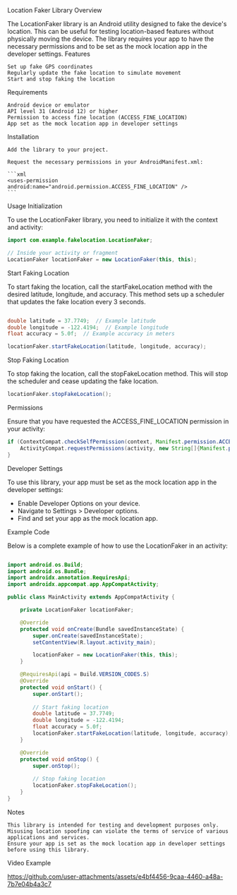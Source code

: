 Location Faker Library
Overview

The LocationFaker library is an Android utility designed to fake the device's location. This can be useful for testing location-based features without physically moving the device. The library requires your app to have the necessary permissions and to be set as the mock location app in the developer settings.
Features

    Set up fake GPS coordinates
    Regularly update the fake location to simulate movement
    Start and stop faking the location

Requirements

    Android device or emulator
    API level 31 (Android 12) or higher
    Permission to access fine location (ACCESS_FINE_LOCATION)
    App set as the mock location app in developer settings

Installation

    Add the library to your project.

    Request the necessary permissions in your AndroidManifest.xml:

    ```xml
    <uses-permission android:name="android.permission.ACCESS_FINE_LOCATION" />
    ```
Usage
Initialization

To use the LocationFaker library, you need to initialize it with the context and activity:

```java
import com.example.fakelocation.LocationFaker;

// Inside your activity or fragment
LocationFaker locationFaker = new LocationFaker(this, this);
```
Start Faking Location

To start faking the location, call the startFakeLocation method with the desired latitude, longitude, and accuracy. This method sets up a scheduler that updates the fake location every 3 seconds.

```java

double latitude = 37.7749;  // Example latitude
double longitude = -122.4194;  // Example longitude
float accuracy = 5.0f;  // Example accuracy in meters

locationFaker.startFakeLocation(latitude, longitude, accuracy);
```
Stop Faking Location

To stop faking the location, call the stopFakeLocation method. This will stop the scheduler and cease updating the fake location.

```java
locationFaker.stopFakeLocation();
```

Permissions

Ensure that you have requested the ACCESS_FINE_LOCATION permission in your activity:

```java
if (ContextCompat.checkSelfPermission(context, Manifest.permission.ACCESS_FINE_LOCATION) != PackageManager.PERMISSION_GRANTED) {
    ActivityCompat.requestPermissions(activity, new String[]{Manifest.permission.ACCESS_FINE_LOCATION}, 1);
}
```

Developer Settings

To use this library, your app must be set as the mock location app in the developer settings:

  - Enable Developer Options on your device.
  - Navigate to Settings > Developer options.
  - Find and set your app as the mock location app.

Example Code

Below is a complete example of how to use the LocationFaker in an activity:

```java

import android.os.Build;
import android.os.Bundle;
import androidx.annotation.RequiresApi;
import androidx.appcompat.app.AppCompatActivity;

public class MainActivity extends AppCompatActivity {

    private LocationFaker locationFaker;

    @Override
    protected void onCreate(Bundle savedInstanceState) {
        super.onCreate(savedInstanceState);
        setContentView(R.layout.activity_main);

        locationFaker = new LocationFaker(this, this);
    }

    @RequiresApi(api = Build.VERSION_CODES.S)
    @Override
    protected void onStart() {
        super.onStart();
        
        // Start faking location
        double latitude = 37.7749;
        double longitude = -122.4194;
        float accuracy = 5.0f;
        locationFaker.startFakeLocation(latitude, longitude, accuracy);
    }

    @Override
    protected void onStop() {
        super.onStop();
        
        // Stop faking location
        locationFaker.stopFakeLocation();
    }
}
```
Notes

    This library is intended for testing and development purposes only. Misusing location spoofing can violate the terms of service of various applications and services.
    Ensure your app is set as the mock location app in developer settings before using this library.
    
Video Example

https://github.com/user-attachments/assets/e4bf4456-9caa-4460-a48a-7b7e04b4a3c7

